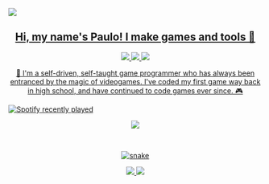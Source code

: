 <p align="center">
 
</p align="center">
 <a href="https://ninito.webflow.io">
  <img src="https://imgur.com/kxyIJFk.png"/>

<h2 align="center">Hi, my name's Paulo! I make games and tools 👋</h2>

<p align="center">
 
 <img src="https://badges.pufler.dev/visits/ninito-ph/ninito-ph"/> 
 <img src="https://badges.pufler.dev/repos/ninito-ph"/>
 <img src="https://badges.pufler.dev/commits/monthly/ninito-ph" />

</p>

<p align="center">
👋 I'm a self-driven, self-taught game programmer who has always been entranced by the magic of videogames. I've coded my first game way back in high school, and have continued to code games ever since. 🎮
</p>

![Spotify recently played](https://spotify-recently-played-readme.vercel.app/api?user=poprock360&count=3&unique=true&width=1000)

<p align="center">
<img src="https://imgur.com/nYo19HY.png"/>
</p>
 
<br>

<p align="center">
  <img src="https://raw.githubusercontent.com/ninito-ph/ninito-ph/output/snake.svg" alt="snake"></center>
</p>

<p align = "center">
  <img  src = "https://github-readme-stats.vercel.app/api?username=ninito-ph&count_private=true&show_icons=true&theme=tokyonight&line_height=27">
  <img src = "https://github-readme-stats.vercel.app/api/top-langs/?username=ninito-ph&count_private=true&theme=tokyonight">
</p>
